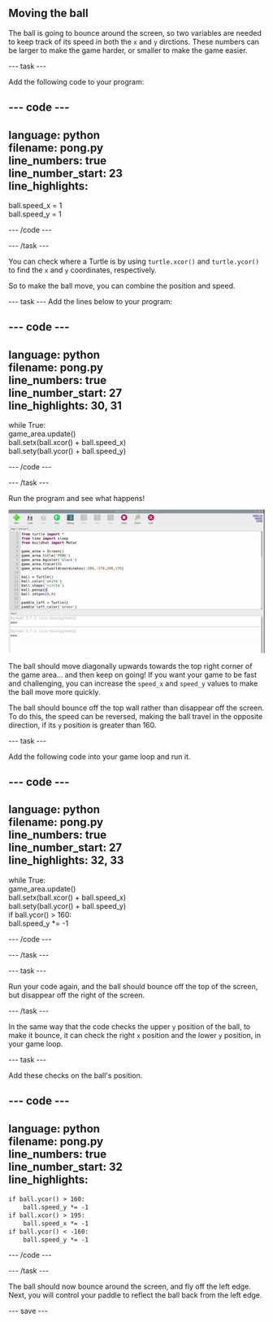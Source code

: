 ## Moving the ball

The ball is going to bounce around the screen, so two variables are needed to keep track of its speed in both the `x` and `y` dirctions. These numbers can be larger to make the game harder, or smaller to make the game easier.

--- task ---

Add the following code to your program:

--- code ---
---
language: python   
filename: pong.py   
line_numbers: true   
line_number_start: 23   
line_highlights:   
---

ball.speed_x = 1   
ball.speed_y = 1   

--- /code ---

--- /task ---

You can check where a Turtle is by using `turtle.xcor()` and `turtle.ycor()` to find the `x` and `y` coordinates, respectively. 

So to make the ball move, you can combine the position and speed. 

--- task ---
Add the lines below to your program:

--- code ---
---
language: python   
filename: pong.py   
line_numbers: true   
line_number_start: 27   
line_highlights: 30, 31   
---

while True:   
    game_area.update()   
    ball.setx(ball.xcor() + ball.speed_x)   
    ball.sety(ball.ycor() + ball.speed_y)   

--- /code ---

--- /task ---

Run the program and see what happens!

![Pong screen with the ball travelling off to the top right corner.](images/ball_diagonal.gif)

The ball should move diagonally upwards towards the top right corner of the game area... and then keep on going! If you want your game to be fast and challenging, you can increase the `speed_x` and `speed_y` values to make the ball move more quickly. 

The ball should bounce off the top wall rather than disappear off the screen. To do this, the speed can be reversed, making the ball travel in the opposite direction, if its `y` position is greater than 160. 

--- task ---

Add the following code into your game loop and run it. 

--- code ---
---
language: python   
filename: pong.py     
line_numbers: true   
line_number_start: 27   
line_highlights: 32, 33   
---

while True:   
    game_area.update()   
    ball.setx(ball.xcor() + ball.speed_x)   
    ball.sety(ball.ycor() + ball.speed_y)   
    if ball.ycor() > 160:   
        ball.speed_y *= -1   

--- /code ---

--- /task ---

--- task ---

Run your code again, and the ball should bounce off the top of the screen, but disappear off the right of the screen.

--- /task ---

In the same way that the code checks the upper `y` position of the ball, to make it bounce, it can check the right `x` position and the lower `y` position, in your game loop.

--- task ---

Add these checks on the ball's position.

--- code ---
---
language: python   
filename: pong.py   
line_numbers: true   
line_number_start: 32   
line_highlights:   
---
    if ball.ycor() > 160:   
        ball.speed_y *= -1   
    if ball.xcor() > 195:   
        ball.speed_x *= -1   
    if ball.ycor() < -160:   
        ball.speed_y *= -1   
--- /code ---

--- /task ---

The ball should now bounce around the screen, and fly off the left edge. Next, you will control your paddle to reflect the ball back from the left edge.

--- save ---
